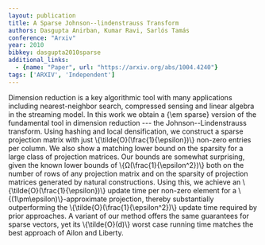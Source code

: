 ```yaml
---
layout: publication
title: A Sparse Johnson--lindenstrauss Transform
authors: Dasgupta Anirban, Kumar Ravi, Sarlós Tamás
conference: "Arxiv"
year: 2010
bibkey: dasgupta2010sparse
additional_links:
  - {name: "Paper", url: "https://arxiv.org/abs/1004.4240"}
tags: ['ARXIV', 'Independent']
---
```

Dimension reduction is a key algorithmic tool with many applications
including nearest-neighbor search, compressed sensing and linear algebra in the
streaming model. In this work we obtain a \{\em sparse\} version of the
fundamental tool in dimension reduction --- the Johnson--Lindenstrauss
transform. Using hashing and local densification, we construct a sparse
projection matrix with just \\{\tilde\{O\}(\frac\{1\}\{\epsilon\})\\} non-zero entries
per column. We also show a matching lower bound on the sparsity for a large
class of projection matrices. Our bounds are somewhat surprising, given the
known lower bounds of \\{Ω(\frac\{1\}\{\epsilon^2\})\\} both on the number of rows
of any projection matrix and on the sparsity of projection matrices generated
by natural constructions.
  Using this, we achieve an \\{\tilde\{O\}(\frac\{1\}\{\epsilon\})\\} update time per
non-zero element for a \\{(1\pm\epsilon)\\}-approximate projection, thereby
substantially outperforming the \\{\tilde\{O\}(\frac\{1\}\{\epsilon^2\})\\} update time
required by prior approaches. A variant of our method offers the same
guarantees for sparse vectors, yet its \\{\tilde\{O\}(d)\\} worst case running time
matches the best approach of Ailon and Liberty.
